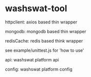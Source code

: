 # washswat-tool

httpclient: axios based thin wrapper

mongodb: mongodb based thin wrapper

redisCache: redis based think wrapper

see example/unittest.js for 'how to use'

api: washswat platform api

config: washswat platform config
